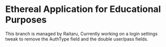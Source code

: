 # Ethereal Application for Educational Purposes
This branch is managed by Raitaru, Currently working on a login settings tweak to remove the AuthType field and the double user/pass fields.